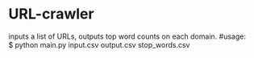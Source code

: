 # URL-crawler
inputs a list of URLs, outputs top word counts on each domain.
#usage:  
$ python main.py input.csv output.csv stop_words.csv
